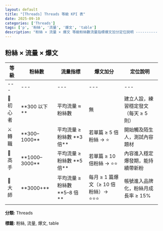 ```yaml
---
layout: default
title: "[Threads] Threads 等級 KPI 表"
date: 2025-09-10
categories: ['Threads']
tags: ['p', '粉絲', '流量', '爆文', 'table']
description: "粉絲 × 流量 × 爆文 等級粉絲數流量指標爆文加分定位說明 --------------- 🐣 初心者**300 以下**平均流量 ≈ 粉絲數無建立人設，練習穩定發文（每天 ≥ 5 則） ⚔️ 轉職..."
---
```


<div class="card-section-1">
  <h2>粉絲 × 流量 × 爆文</h2>

  <div class="table-card">
    <table>
      <thead>
        <tr>
          <th>等級</th>
          <th>粉絲數</th>
          <th>流量指標</th>
          <th>爆文加分</th>
          <th>定位說明</th>
        </tr>
      </thead>
      <tbody>
        <tr>
          <td data-label="等級">---</td>
          <td data-label="粉絲數">---</td>
          <td data-label="流量指標">---</td>
          <td data-label="爆文加分">---</td>
          <td data-label="定位說明">---</td>
        </tr>
        <tr>
          <td data-label="等級">🐣 初心者</td>
          <td data-label="粉絲數">**300 以下**</td>
          <td data-label="流量指標">平均流量 ≈ 粉絲數</td>
          <td data-label="爆文加分">無</td>
          <td data-label="定位說明">建立人設，練習穩定發文（每天 ≥ 5 則）</td>
        </tr>
        <tr>
          <td data-label="等級">⚔️ 轉職</td>
          <td data-label="粉絲數">**300–1000**</td>
          <td data-label="流量指標">平均流量 ≥ 粉絲數 **3 倍**</td>
          <td data-label="爆文加分">若單篇 ≥ 5 倍粉絲 → ⭐</td>
          <td data-label="定位說明">開始觸及陌生人，測試內容題材</td>
        </tr>
        <tr>
          <td data-label="等級">🏹 高手</td>
          <td data-label="粉絲數">**1000–3000**</td>
          <td data-label="流量指標">平均流量 ≥ 粉絲數 **5 倍**</td>
          <td data-label="爆文加分">若單篇 ≥ 10 倍粉絲 → ⭐⭐</td>
          <td data-label="定位說明">內容進入穩定爆發期，能持續帶新粉</td>
        </tr>
        <tr>
          <td data-label="等級">👑 大師</td>
          <td data-label="粉絲數">**3000+**</td>
          <td data-label="流量指標">平均流量 ≥ 粉絲數 **5–8 倍**</td>
          <td data-label="爆文加分">每月 ≥ 1 篇爆文（≥ 10 倍粉絲）→ ⭐⭐⭐</td>
          <td data-label="定位說明">帳號進入品牌化，粉絲月成長率 ≥ 15%</td>
        </tr>
      </tbody>
    </table>
  </div>

  <p><strong>分類:</strong> Threads</p>
  <p><strong>標籤:</strong> 粉絲, 流量, 爆文, table</p>
</div>

